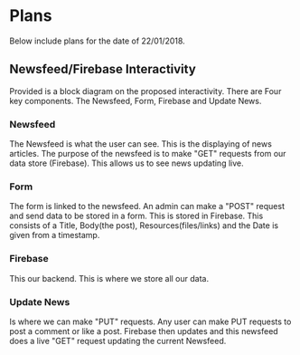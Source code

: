 # Plans
Below include plans for the date of 22/01/2018.

## Newsfeed/Firebase Interactivity 
Provided is a block diagram on the proposed interactivity. There are Four key components.
The Newsfeed, Form, Firebase and Update News.

### Newsfeed
The Newsfeed is what the user can see. This is the displaying of news articles. The purpose of the newsfeed is to make "GET" requests from our data store (Firebase). This allows us to see news updating live.

### Form
The form is linked to the newsfeed. An admin can make a "POST" request and send data to be stored in a form. This is stored in Firebase. This consists of a Title, Body(the post), Resources(files/links) and the Date is given from a timestamp. 

### Firebase
This our backend. This is where we store all our data.

### Update News
Is where we can make "PUT" requests. Any user can make PUT requests to post a comment or like a post. Firebase then updates and this newsfeed does a live "GET" request updating the current Newsfeed.






